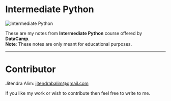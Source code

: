 # Intermediate Python

![Intermediate Python](https://assets.datacamp.com/production/course_799/shields/original/shield_image_course_799_20200228-1-119xpm0?1582886778 "Intermediate Python")

These are my notes from **Intermediate Python** course offered by **DataCamp**.  
**Note**: These notes are only meant for educational purposes.

---
# Contributor
Jitendra Alim: <jitendrabalim@gmail.com>

If you like my work or wish to contribute then feel free to write to me.
